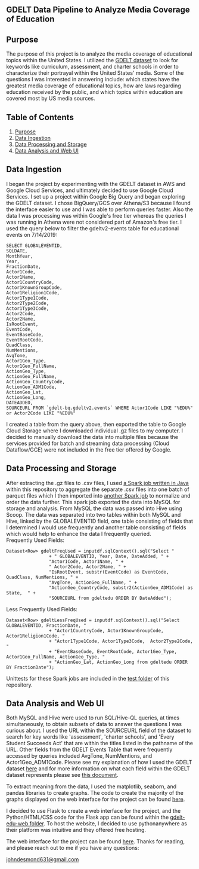 ## GDELT Data Pipeline to Analyze Media Coverage of Education

## Purpose

The purpose of this project is to analyze the media coverage of educational topics within the United States. I utilized the [GDELT dataset](https://www.gdeltproject.org/data.html) to look for keywords like curriculum, assessment, and charter schools in order to characterize their portrayal within the United States' media. Some of the questions I was interested in answering include: which states have the greatest media coverage of educational topics, how are laws regarding education received by the public, and which topics within education are covered most by US media sources.  


## Table of Contents
1. [Purpose](README.md#purpose)  
2. [Data Ingestion](README.md#data-ingestion)  
3. [Data Processing and Storage](README.md#data-processing-and-storage)  
4. [Data Analysis and Web UI](README.md#data-analysis-and-web-ui)  


## Data Ingestion  

I began the project by experimenting with the GDELT dataset in AWS and Google Cloud   Services, and ultimately decided to use Google Cloud Services. I set up a project within Google Big Query and began exploring the GDELT dataset. I chose BigQuery/GCS over Athena/S3 because I found the interface easier to use and I was  able to perform queries faster. Also the data I was processing was within Google's free tier whereas the queries I was running in Athena were not considered part of Amazon's free tier. I used the query below to filter the gdeltv2-events table for educational events on 7/14/2019:  

```
SELECT GLOBALEVENTID,
SQLDATE,
MonthYear,
Year,
FractionDate,
Actor1Code,
Actor1Name,
Actor1CountryCode,
Actor1KnownGroupCode,
Actor1Religion1Code,
Actor1Type1Code,
Actor2Type2Code,
Actor1Type3Code,
Actor2Code,
Actor2Name,
IsRootEvent,
EventCode,
EventBaseCode,
EventRootCode,
QuadClass,
NumMentions,
AvgTone,
Actor1Geo_Type,
Actor1Geo_FullName,
ActionGeo_Type,
ActionGeo_FullName,
ActionGeo_CountryCode,
ActionGeo_ADM1Code,
ActionGeo_Lat,
ActionGeo_Long,
DATEADDED,
SOURCEURL FROM `gdelt-bq.gdeltv2.events` WHERE Actor1Code LIKE "%EDU%" or Actor2Code LIKE "%EDU%"
```

I created a table from the query above, then exported the table to Google Cloud Storage where I downloaded individual .gz files to my computer. I decided to manually download the data into multiple files because the services provided for batch and streaming data processing (Cloud Dataflow/GCE) were not included in the free tier offered by Google.

## Data Processing and Storage

After extracting the .gz files to .csv files, I used [a Spark job written in Java](https://github.com/yohn-dezmon/education-gdelt/blob/master/src/main/java/jdes/gdeltedu/DFIForSpark2.java) within this repository to aggregate the separate .csv files into one batch of parquet files which I then imported into [another Spark job](https://github.com/yohn-dezmon/education-gdelt/blob/master/src/main/java/jdes/gdeltedu/FullDataOutput.java) to normalize and order the data further. This spark job exported the data into MySQL for storage and analysis. From MySQL the data was passed into Hive using Scoop. The data was separated into two tables within both MySQL and Hive, linked by the GLOBALEVENTID field, one table consisting of fields that I determined I would use frequently and another table consisting of fields which would help to enhance the data I frequently queried.  
Frequently Used Fields:  
```
Dataset<Row> gdeltFreqUsed = inputdf.sqlContext().sql("Select "
				+ " GLOBALEVENTID, Year, Date, DateAdded, " +
				"Actor1Code, Actor1Name, " +
				" Actor2Code, Actor2Name, " +
				"IsRootEvent, substr(EventCode) as EventCode,  QuadClass, NumMentions, " +
				"AvgTone, ActionGeo_FullName, " +
				"ActionGeo_CountryCode, substr2(ActionGeo_ADM1Code) as State,  " +
				"SOURCEURL from gdeltedu ORDER BY DateAdded");

```
Less Frequently Used Fields:  
```
Dataset<Row> gdeltLessFreqUsed = inputdf.sqlContext().sql("Select GLOBALEVENTID, FractionDate, "
				+ "Actor1CountryCode, Actor1KnownGroupCode, Actor1Religion1Code, "
				+ "Actor1Type1Code, Actor1Type3Code,  Actor2Type2Code, "
				+ "EventBaseCode, EventRootCode, Actor1Geo_Type, Actor1Geo_FullName, ActionGeo_Type, "
				+ "ActionGeo_Lat, ActionGeo_Long from gdeltedu ORDER BY FractionDate");
```
Unittests for these Spark jobs are included in the [test folder](https://github.com/yohn-dezmon/education-gdelt/tree/master/src/test/java/jdes/gdeltedu) of this repository.


## Data Analysis and Web UI

Both MySQL and Hive were used to run SQL/Hive-QL queries, at times simultaneously, to   obtain subsets of data to answer the questions I was curious about. I used the URL within the SOURCEURL field of the dataset to search for key words like 'assessment', 'charter   schools', and 'Every Student Succeeds Act' that are within the titles listed in the   pathname of the URL. Other fields from the GDELT Events Table that were frequently accessed by queries included AvgTone, NumMentions, and Actor1Geo_ADM1Code. Please see my explanation of how I used the GDELT dataset [here](http://yohndezmon.pythonanywhere.com/GDELT-details) and for more information on what each field within the GDELT dataset represents please see [this document](http://data.gdeltproject.org/documentation/GDELT-Event_Codebook-V2.0.pdf).  

To extract meaning from the data, I used the matplotlib, seaborn, and pandas libraries to create graphs. The code to create the majority of the graphs displayed on the web interface for the project can be found [here](https://github.com/yohn-dezmon/education-gdelt/blob/master/gdelt-edu-web/graphs.py).

I decided to use Flask to create a web interface for the project, and the Python/HTML/CSS code for the Flask app can be found within the [gdelt-edu-web folder](https://github.com/yohn-dezmon/education-gdelt/tree/master/gdelt-edu-web). To host the website, I decided to use pythonanywhere as their platform was intuitive and they offered free hosting.  

The web interface for the project can be found [here](http://yohndezmon.pythonanywhere.com/). Thanks for reading, and please reach out to me if you have any questions:  

johndesmond631@gmail.com
